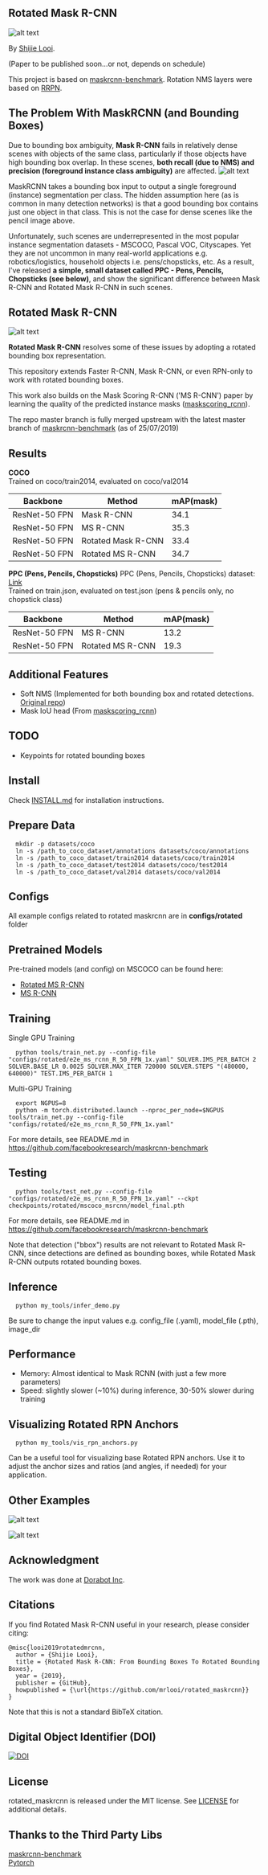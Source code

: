 Rotated Mask R-CNN
-----------------
![alt text](demo/surfboard.png)

By [Shijie Looi](https://github.com/mrlooi). 

(Paper to be published soon...or not, depends on schedule)

This project is based on [maskrcnn-benchmark](https://github.com/facebookresearch/maskrcnn-benchmark).
Rotation NMS layers were based on [RRPN](https://github.com/mjq11302010044/RRPN).

The Problem With MaskRCNN (and Bounding Boxes)
-------------
Due to bounding box ambiguity, **Mask R-CNN** fails in relatively dense scenes with objects of the same class, particularly if those objects have high bounding box overlap. In these scenes, **both recall (due to NMS) and precision (foreground instance class ambiguity)** are affected.
![alt text](demo/mrcnn_pencils.png)

MaskRCNN takes a bounding box input to output a single foreground (instance) segmentation per class. The hidden assumption here (as is common in many detection networks) is that a good bounding box contains just one object in that class. This is not the case for dense scenes like the pencil image above.

Unfortunately, such scenes are underrepresented in the most popular instance segmentation datasets - MSCOCO, Pascal VOC, Cityscapes. Yet they are not uncommon in many real-world applications e.g. robotics/logistics, household objects i.e. pens/chopsticks, etc. As a result, I've released **a simple, small dataset called PPC - Pens, Pencils, Chopsticks (see below)**, and show the significant difference between Mask R-CNN and Rotated Mask R-CNN in such scenes.

Rotated Mask R-CNN
-------------
![alt text](demo/rotated_mrcnn_pencils.png)

**Rotated Mask R-CNN** resolves some of these issues by adopting a rotated bounding box representation.

This repository extends Faster R-CNN, Mask R-CNN, or even RPN-only to work with rotated bounding boxes.

This work also builds on the Mask Scoring R-CNN ('MS R-CNN') paper by learning the quality of the predicted instance masks ([maskscoring_rcnn](https://github.com/zjhuang22/maskscoring_rcnn)).

The repo master branch is fully merged upstream with the latest master branch of [maskrcnn-benchmark](https://github.com/facebookresearch/maskrcnn-benchmark) (as of 25/07/2019)

Results
------------  
**COCO**  
Trained on coco/train2014, evaluated on coco/val2014

| Backbone  | Method | mAP(mask) |
|----------|--------|-----------|
| ResNet-50 FPN | Mask R-CNN | 34.1 |
| ResNet-50 FPN | MS R-CNN | 35.3 |
| ResNet-50 FPN | Rotated Mask R-CNN | 33.4 |
| ResNet-50 FPN | Rotated MS R-CNN | 34.7 |

**PPC (Pens, Pencils, Chopsticks)**
PPC (Pens, Pencils, Chopsticks) dataset: [Link](https://drive.google.com/open?id=1B4jV49KGVJtiZJVxcG11kNzGQKV02NHz)  
Trained on train.json, evaluated on test.json (pens & pencils only, no chopstick class)

| Backbone  | Method | mAP(mask) |
|----------|--------|-----------|
| ResNet-50 FPN | MS R-CNN | 13.2 |
| ResNet-50 FPN | Rotated MS R-CNN | 19.3 |

Additional Features
-----------------
- Soft NMS (Implemented for both bounding box and rotated detections. [Original repo](https://github.com/bharatsingh430/soft-nms))
- Mask IoU head (From [maskscoring_rcnn](https://github.com/zjhuang22/maskscoring_rcnn)) 

TODO
-----------------
- Keypoints for rotated bounding boxes

Install
-----------------
  Check [INSTALL.md](INSTALL.md) for installation instructions.


Prepare Data
----------------
```
  mkdir -p datasets/coco
  ln -s /path_to_coco_dataset/annotations datasets/coco/annotations
  ln -s /path_to_coco_dataset/train2014 datasets/coco/train2014
  ln -s /path_to_coco_dataset/test2014 datasets/coco/test2014
  ln -s /path_to_coco_dataset/val2014 datasets/coco/val2014
```

Configs
---------------
All example configs related to rotated maskrcnn are in **configs/rotated** folder

Pretrained Models
---------------
Pre-trained models (and config) on MSCOCO can be found here:
 - [Rotated MS R-CNN](https://drive.google.com/open?id=1HYER9pFxvg6y43UeqAzu8u1YDazewrns)
 - [MS R-CNN](https://drive.google.com/open?id=1rBmxrW0PqKUKwgWNGDEnEjbupS69DeV0)


Training
----------------
Single GPU Training
```
  python tools/train_net.py --config-file "configs/rotated/e2e_ms_rcnn_R_50_FPN_1x.yaml" SOLVER.IMS_PER_BATCH 2 SOLVER.BASE_LR 0.0025 SOLVER.MAX_ITER 720000 SOLVER.STEPS "(480000, 640000)" TEST.IMS_PER_BATCH 1
```
Multi-GPU Training
```
  export NGPUS=8
  python -m torch.distributed.launch --nproc_per_node=$NGPUS tools/train_net.py --config-file "configs/rotated/e2e_ms_rcnn_R_50_FPN_1x.yaml" 
```

For more details, see README.md in https://github.com/facebookresearch/maskrcnn-benchmark

Testing
----------------
```
  python tools/test_net.py --config-file "configs/rotated/e2e_ms_rcnn_R_50_FPN_1x.yaml" --ckpt checkpoints/rotated/mscoco_msrcnn/model_final.pth  
```
For more details, see README.md in https://github.com/facebookresearch/maskrcnn-benchmark  

Note that detection ("bbox") results are not relevant to Rotated Mask R-CNN, since detections are defined as bounding boxes, while Rotated Mask R-CNN outputs rotated bounding boxes.  

Inference
----------------
```
  python my_tools/infer_demo.py
```
Be sure to change the input values e.g. config_file (.yaml), model_file (.pth), image_dir

Performance
----------------
- Memory: Almost identical to Mask RCNN (with just a few more parameters)
- Speed: slightly slower (~10%) during inference, 30-50% slower during training

Visualizing Rotated RPN Anchors
------------
```
  python my_tools/vis_rpn_anchors.py
```
Can be a useful tool for visualizing base Rotated RPN anchors. Use it to adjust the anchor sizes and ratios (and angles, if needed) for your application. 

Other Examples
-------------
![alt text](demo/rotated_people_skateboard.png)

![alt text](demo/ocr_1.png)

Acknowledgment
-------------
The work was done at [Dorabot Inc](https://www.dorabot.com/).

Citations
---------------
If you find Rotated Mask R-CNN useful in your research, please consider citing:
```
@misc{looi2019rotatedmrcnn,
  author = {Shijie Looi},
  title = {Rotated Mask R-CNN: From Bounding Boxes To Rotated Bounding Boxes},
  year = {2019},
  publisher = {GitHub},
  howpublished = {\url{https://github.com/mrlooi/rotated_maskrcnn}}
}
```
Note that this is not a standard BibTeX citation.

Digital Object Identifier (DOI)
---------------
[![DOI](https://zenodo.org/badge/158936075.svg)](https://zenodo.org/badge/latestdoi/158936075)

License
---------------
rotated_maskrcnn is released under the MIT license. See [LICENSE](LICENSE) for additional details.

Thanks to the Third Party Libs
---------------  
[maskrcnn-benchmark](https://github.com/facebookresearch/maskrcnn-benchmark)   
[Pytorch](https://github.com/pytorch/pytorch)   
